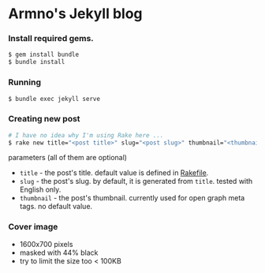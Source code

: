 # Armno's Jekyll blog

### Install required gems.

```sh
$ gem install bundle
$ bundle install
```

### Running

```sh
$ bundle exec jekyll serve
```

### Creating new post

```sh
# I have no idea why I'm using Rake here ...
$ rake new title="<post title>" slug="<post slug>" thumbnail="<thumbnail image url>"
```

parameters (all of them are optional)

- `title` - the post's title. default value is defined in [Rakefile](https://github.com/armno/armno.github.io/blob/master/Rakefile#L7).
- `slug` - the post's slug. by default, it is generated from `title`. tested with English only.
- `thumbnail` - the post's thumbnail. currently used for open graph meta tags. no default value.

### Cover image

- 1600x700 pixels
- masked with 44% black
- try to limit the size too < 100KB
